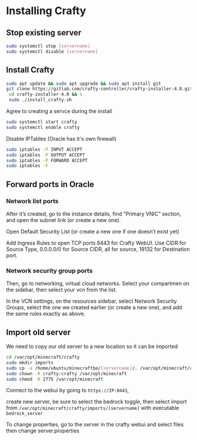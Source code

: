 # Installing Crafty

## Stop existing server

```bash
sudo systemctl stop [servername]
sudo systemctl disable [servername]
```

## Install Crafty

```bash
sudo apt update && sudo apt upgrade && sudo apt install git
git clone https://gitlab.com/crafty-controller/crafty-installer-4.0.git && \
 cd crafty-installer-4.0 && \
 sudo ./install_crafty.sh
```

Agree to creating a servce during the install

```bash
sudo systemctl start crafty
sudo systemctl enable crafty
```

Disable IPTables (Oracle has it's own firewall)

```bash
sudo iptables -P INPUT ACCEPT
sudo iptables -P OUTPUT ACCEPT
sudo iptables -P FORWARD ACCEPT
sudo iptables -F

```

## Forward ports in Oracle

### Network list ports

After it’s created, go to the instance details, find “Primary VNIC” section, and open the subnet link (or create a new one).

Open Default Security List (or create a new one if one doesn’t exist yet)

Add Ingress Rules to open TCP ports 8443 for Crafty WebUI. Use CIDR for Source Type, 0.0.0.0/0 for Source CIDR, all for source, 19132 for Destination port. 

### Network security group ports

Then, go to networking, virtual cloud networks. Select your compartmen on the sidebar, then select your vcn from the list.

In the VCN settings, on the resources sidebar, select Network Security Groups, select the one we created earlier (or create a new one), and add the same rules exactly as above.

## Import old server

We need to copy our old server to a new location so it can be imported

```bash
cd /var/opt/minecraft/crafty
sudo mkdir imports
sudo cp -a /home/ubuntu/minecraftbe/[servername]/. /var/opt/minecraft/crafty/imports/[servername]
sudo chown -R crafty:crafty /var/opt/minecraft
sudo chmod -R 2775 /var/opt/minecraft
```

Connect to the webui by going to `https://IP:8443`,

 create new server, be sure to select the bedrock toggle, then select import from `/var/opt/minecraft/crafty/imports/[servername]` with executable `bedrock_server`

To change properties, go to the server in the crafty webui and select files then change server.properties

